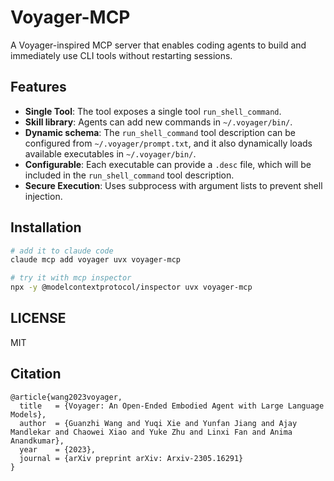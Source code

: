 # Voyager-MCP

A Voyager-inspired MCP server that enables coding agents to build and immediately use CLI tools without restarting sessions.

## Features

- **Single Tool**: The tool exposes a single tool `run_shell_command`.
- **Skill library**: Agents can add new commands in `~/.voyager/bin/`.
- **Dynamic schema**: The `run_shell_command` tool description can be configured from `~/.voyager/prompt.txt`, and it also dynamically loads available executables in `~/.voyager/bin/`.
- **Configurable**: Each executable can provide a `.desc` file, which will be included in the `run_shell_command` tool description.
- **Secure Execution**: Uses subprocess with argument lists to prevent shell injection.

## Installation

```bash
# add it to claude code
claude mcp add voyager uvx voyager-mcp

# try it with mcp inspector
npx -y @modelcontextprotocol/inspector uvx voyager-mcp
```

## LICENSE

MIT

## Citation
```
@article{wang2023voyager,
  title   = {Voyager: An Open-Ended Embodied Agent with Large Language Models},
  author  = {Guanzhi Wang and Yuqi Xie and Yunfan Jiang and Ajay Mandlekar and Chaowei Xiao and Yuke Zhu and Linxi Fan and Anima Anandkumar},
  year    = {2023},
  journal = {arXiv preprint arXiv: Arxiv-2305.16291}
}
```
